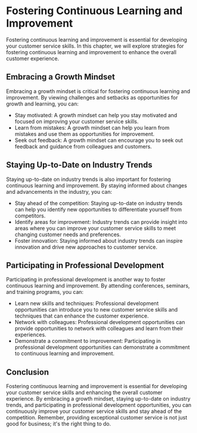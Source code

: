 Fostering Continuous Learning and Improvement
=================================================================================================

Fostering continuous learning and improvement is essential for developing your customer service skills. In this chapter, we will explore strategies for fostering continuous learning and improvement to enhance the overall customer experience.

Embracing a Growth Mindset
--------------------------

Embracing a growth mindset is critical for fostering continuous learning and improvement. By viewing challenges and setbacks as opportunities for growth and learning, you can:

* Stay motivated: A growth mindset can help you stay motivated and focused on improving your customer service skills.
* Learn from mistakes: A growth mindset can help you learn from mistakes and use them as opportunities for improvement.
* Seek out feedback: A growth mindset can encourage you to seek out feedback and guidance from colleagues and customers.

Staying Up-to-Date on Industry Trends
-------------------------------------

Staying up-to-date on industry trends is also important for fostering continuous learning and improvement. By staying informed about changes and advancements in the industry, you can:

* Stay ahead of the competition: Staying up-to-date on industry trends can help you identify new opportunities to differentiate yourself from competitors.
* Identify areas for improvement: Industry trends can provide insight into areas where you can improve your customer service skills to meet changing customer needs and preferences.
* Foster innovation: Staying informed about industry trends can inspire innovation and drive new approaches to customer service.

Participating in Professional Development
-----------------------------------------

Participating in professional development is another way to foster continuous learning and improvement. By attending conferences, seminars, and training programs, you can:

* Learn new skills and techniques: Professional development opportunities can introduce you to new customer service skills and techniques that can enhance the customer experience.
* Network with colleagues: Professional development opportunities can provide opportunities to network with colleagues and learn from their experiences.
* Demonstrate a commitment to improvement: Participating in professional development opportunities can demonstrate a commitment to continuous learning and improvement.

Conclusion
----------

Fostering continuous learning and improvement is essential for developing your customer service skills and enhancing the overall customer experience. By embracing a growth mindset, staying up-to-date on industry trends, and participating in professional development opportunities, you can continuously improve your customer service skills and stay ahead of the competition. Remember, providing exceptional customer service is not just good for business; it's the right thing to do.
